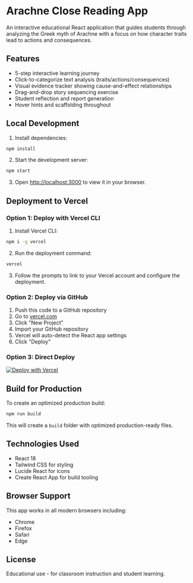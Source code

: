 # Arachne Close Reading App

An interactive educational React application that guides students through analyzing the Greek myth of Arachne with a focus on how character traits lead to actions and consequences.

## Features

- 5-step interactive learning journey
- Click-to-categorize text analysis (traits/actions/consequences)
- Visual evidence tracker showing cause-and-effect relationships
- Drag-and-drop story sequencing exercise
- Student reflection and report generation
- Hover hints and scaffolding throughout

## Local Development

1. Install dependencies:
```bash
npm install
```

2. Start the development server:
```bash
npm start
```

3. Open [http://localhost:3000](http://localhost:3000) to view it in your browser.

## Deployment to Vercel

### Option 1: Deploy with Vercel CLI

1. Install Vercel CLI:
```bash
npm i -g vercel
```

2. Run the deployment command:
```bash
vercel
```

3. Follow the prompts to link to your Vercel account and configure the deployment.

### Option 2: Deploy via GitHub

1. Push this code to a GitHub repository
2. Go to [vercel.com](https://vercel.com)
3. Click "New Project"
4. Import your GitHub repository
5. Vercel will auto-detect the React app settings
6. Click "Deploy"

### Option 3: Direct Deploy

[![Deploy with Vercel](https://vercel.com/button)](https://vercel.com/new)

## Build for Production

To create an optimized production build:

```bash
npm run build
```

This will create a `build` folder with optimized production-ready files.

## Technologies Used

- React 18
- Tailwind CSS for styling
- Lucide React for icons
- Create React App for build tooling

## Browser Support

This app works in all modern browsers including:
- Chrome
- Firefox
- Safari
- Edge

## License

Educational use - for classroom instruction and student learning.